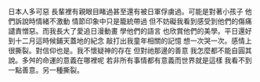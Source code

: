 日本人多可惡 長輩裡有親眼目睹過甚至還有被日軍俘虜過。可能是對著小孩子 他們訴說時情緒不激動 情節印象中只是籠統帶過 但不妨礙我看到感受到他們的傷痛譴責憎惡。而我長大了愛追日漫動畫 學他們的語言 也欣賞他們的美學。平日還好 到十二月這時候鋪天蓋地的紀念 敲打出我童年相關的記憶 想一次哭一次。感情上很撕裂。對信仰也是。我不懷疑神的存在 但對祂那邊的善意 我怎麼都不能自圓其說。多舛的命運的意義在哪裡呢 若非所有事情都有意義而世界就是這樣 我看不到一點善意。另一種撕裂。
